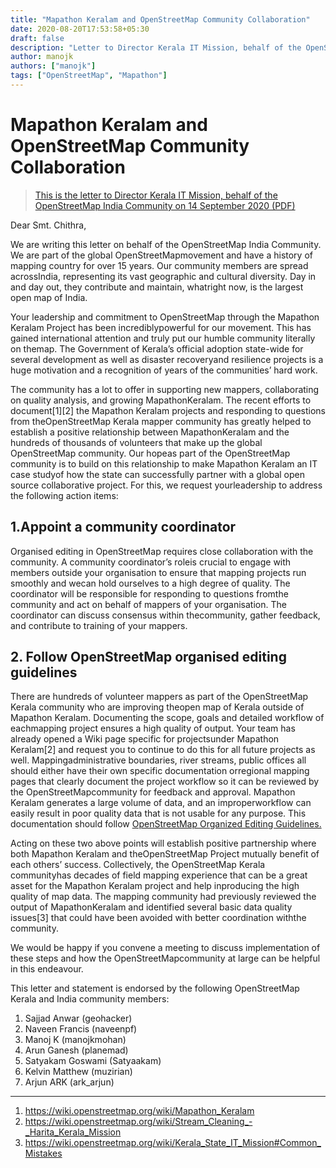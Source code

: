 ```yaml
---
title: "Mapathon Keralam and OpenStreetMap Community Collaboration"
date: 2020-08-20T17:53:58+05:30
draft: false
description: "Letter to Director Kerala IT Mission, behalf of the OpenStreetMap India Community on 14 September 2020"
author: manojk
authors: ["manojk"]
tags: ["OpenStreetMap", "Mapathon"]
---
```

# Mapathon Keralam and OpenStreetMap Community Collaboration
> [This is the letter to Director Kerala IT Mission, behalf of the OpenStreetMap India Community on 14 September 2020 (PDF)](https://wiki.openstreetmap.org/wiki/File:Mapathon_Keralam_and_OpenStreetMap_Community_Collaboration.pdf)

Dear Smt. Chithra,

We are writing this letter on behalf of the OpenStreetMap India Community. We are part of the global OpenStreetMapmovement and have a history of mapping country for over 15 years. Our community members are spread acrossIndia, representing its vast geographic and cultural diversity. Day in and day out, they contribute and maintain, whatright now, is the largest open map of India. 

Your leadership and commitment to OpenStreetMap through the Mapathon Keralam Project has been incrediblypowerful for our movement. This has gained international attention and truly put our humble community literally on themap. The Government of Kerala’s official adoption state-wide for several development as well as disaster recoveryand resilience projects is a huge motivation and a recognition of years of the communities’ hard work.

The community has a lot to offer in supporting new mappers, collaborating on quality analysis, and growing MapathonKeralam. The recent efforts to document[1][2] the Mapathon Keralam projects and responding to questions from theOpenStreetMap Kerala mapper community has greatly helped to establish a positive relationship between MapathonKeralam and the hundreds of thousands of volunteers that make up the global OpenStreetMap community. Our hopeas part of the OpenStreetMap community is to build on this relationship to make Mapathon Keralam an IT case studyof how the state can successfully partner with a global open source collaborative project. For this, we request yourleadership to address the following action items:
## 1.Appoint a community coordinator
Organised editing in OpenStreetMap requires close collaboration with the community. A community coordinator’s roleis crucial to engage with members outside your organisation to ensure that mapping projects run smoothly and wecan hold ourselves to a high degree of quality. The coordinator will be responsible for responding to questions fromthe community and act on behalf of mappers of your organisation. The coordinator can discuss consensus within thecommunity, gather feedback, and contribute to training of your mappers.
## 2. Follow OpenStreetMap organised editing guidelines
There are hundreds of volunteer mappers as part of the OpenStreetMap Kerala community who are improving theopen map of Kerala outside of Mapathon Keralam. Documenting the scope, goals and detailed workflow of eachmapping project ensures a high quality of output. Your team has already opened a Wiki page specific for projectsunder Mapathon Keralam[2] and request you to continue to do this for all future projects as well. Mappingadministrative boundaries, river streams, public offices all should either have their own specific documentation orregional mapping pages that clearly document the project workflow so it can be reviewed by the OpenStreetMapcommunity for feedback and approval. Mapathon Keralam generates a large volume of data, and an improperworkflow can easily result in poor quality data that is not usable for any purpose. This documentation should follow [OpenStreetMap Organized Editing Guidelines.](https://wiki.osmfoundation.org/wiki/Organised_Editing_Guidelines)

Acting on these two above points will establish positive partnership where both Mapathon Keralam and theOpenStreetMap Project mutually benefit of each others’ success. Collectively, the OpenStreetMap Kerala communityhas decades of field mapping experience that can be a great asset for the Mapathon Keralam project and help inproducing the high quality of map data. The mapping community had previously reviewed the output of MapathonKeralam and identified several basic data quality issues[3] that could have been avoided with better coordination withthe community.

We would be happy if you convene a meeting to discuss implementation of these steps and how the OpenStreetMapcommunity at large can be helpful in this endeavour.

This letter and statement is endorsed by the following OpenStreetMap Kerala and India community members:

1. Sajjad Anwar (geohacker)
2. Naveen Francis (naveenpf)
3. Manoj K (manojkmohan)
4. Arun Ganesh (planemad)
5. Satyakam Goswami (Satyaakam)
6. Kelvin Matthew (muzirian)
7. Arjun ARK (ark_arjun)

---
1. https://wiki.openstreetmap.org/wiki/Mapathon_Keralam
2. https://wiki.openstreetmap.org/wiki/Stream_Cleaning_-_Harita_Kerala_Mission
3. https://wiki.openstreetmap.org/wiki/Kerala_State_IT_Mission#Common_Mistakes

